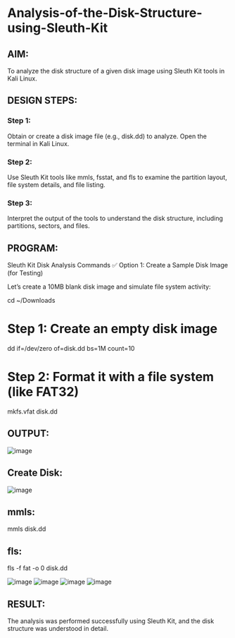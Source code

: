 # Analysis-of-the-Disk-Structure-using-Sleuth-Kit
## AIM:
To analyze the disk structure of a given disk image using Sleuth Kit tools in Kali Linux.

## DESIGN STEPS:
### Step 1:
Obtain or create a disk image file (e.g., disk.dd) to analyze. Open the terminal in Kali Linux.

### Step 2:
Use Sleuth Kit tools like mmls, fsstat, and fls to examine the partition layout, file system details, and file listing.

### Step 3:
Interpret the output of the tools to understand the disk structure, including partitions, sectors, and files.

## PROGRAM:
Sleuth Kit Disk Analysis Commands ✅ Option 1: Create a Sample Disk Image (for Testing)

Let’s create a 10MB blank disk image and simulate file system activity:

cd ~/Downloads

# Step 1: Create an empty disk image
dd if=/dev/zero of=disk.dd bs=1M count=10

# Step 2: Format it with a file system (like FAT32)
mkfs.vfat disk.dd

## OUTPUT:
![image](https://github.com/user-attachments/assets/c0943afd-b931-4811-8cdb-c1b750556b56)
## Create Disk:
![image](https://github.com/user-attachments/assets/20b2da8a-c556-4cd8-8211-88a62a7cb67e)
## mmls:
mmls disk.dd
## fls:
fls -f fat -o 0 disk.dd



![image](https://github.com/user-attachments/assets/e2942f8c-3ccf-486a-930f-f5695a7c32de)
![image](https://github.com/user-attachments/assets/ab510c13-e3b3-45a0-9ee8-dcf444be0578)
![image](https://github.com/user-attachments/assets/5db03141-b5e9-4ab3-92b9-84e16c621479)
![image](https://github.com/user-attachments/assets/ba2441cb-b65f-4b98-8a6e-bf1d4c007df5)


## RESULT:
The analysis was performed successfully using Sleuth Kit, and the disk structure was understood in detail.
